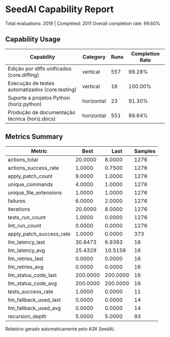 # SeedAI Capability Report

Total evaluations: 2019 | Completed: 2011
Overall completion rate: 99.60%

## Capability Usage

| Capability | Category | Runs | Completion Rate |
|------------|----------|------|------------------|
| Edição por diffs unificados (core.diffing) | vertical | 557 | 99.28% |
| Execução de testes automatizados (core.testing) | vertical | 16 | 100.00% |
| Suporte a projetos Python (horiz.python) | horizontal | 23 | 91.30% |
| Produção de documentação técnica (horiz.docs) | horizontal | 551 | 99.64% |

## Metrics Summary

| Metric | Best | Last | Samples |
|--------|------|------|---------|
| actions_total | 20.0000 | 8.0000 | 1276 |
| actions_success_rate | 1.0000 | 0.7500 | 1276 |
| apply_patch_count | 9.0000 | 1.0000 | 1276 |
| unique_commands | 4.0000 | 1.0000 | 1276 |
| unique_file_extensions | 1.0000 | 1.0000 | 1276 |
| failures | 6.0000 | 2.0000 | 1276 |
| iterations | 20.0000 | 8.0000 | 1276 |
| tests_run_count | 1.0000 | 0.0000 | 1276 |
| lint_run_count | 0.0000 | 0.0000 | 1276 |
| apply_patch_success_rate | 1.0000 | 0.0000 | 373 |
| llm_latency_last | 30.8473 | 6.9393 | 16 |
| llm_latency_avg | 25.4329 | 10.5159 | 16 |
| llm_retries_last | 0.0000 | 0.0000 | 16 |
| llm_retries_avg | 0.0000 | 0.0000 | 16 |
| llm_status_code_last | 200.0000 | 200.0000 | 16 |
| llm_status_code_avg | 200.0000 | 200.0000 | 16 |
| tests_success_rate | 1.0000 | 0.0000 | 11 |
| llm_fallback_used_last | 0.0000 | 0.0000 | 14 |
| llm_fallback_used_avg | 0.0000 | 0.0000 | 14 |
| recursion_depth | 5.0000 | 5.0000 | 93 |

Relatório gerado automaticamente pelo A3X SeedAI.